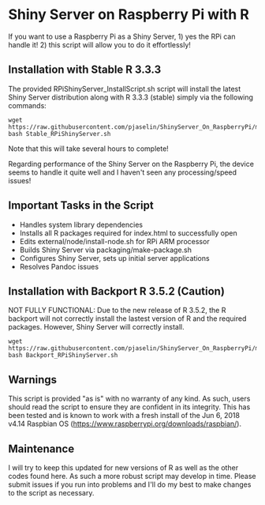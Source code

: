 # Shiny Server on Raspberry Pi with R

If you want to use a Raspberry Pi as a Shiny Server, 1) yes the RPi can handle it! 2) this script will allow you to do it effortlessly!

## Installation with Stable R 3.3.3

The provided RPiShinyServer_InstallScript.sh script will install the latest Shiny Server distribution along with R 3.3.3 (stable) simply via the following commands:

```
wget https://raw.githubusercontent.com/pjaselin/ShinyServer_On_RaspberryPi/master/Stable_RPiShinyServer.sh
bash Stable_RPiShinyServer.sh
```

Note that this will take several hours to complete!

Regarding performance of the Shiny Server on the Raspberry Pi, the device seems to handle it quite well and I haven't seen any processing/speed issues!

## Important Tasks in the Script
- Handles system library dependencies
- Installs all R packages required for index.html to successfully open
- Edits external/node/install-node.sh for RPi ARM processor
- Builds Shiny Server via packaging/make-package.sh
- Configures Shiny Server, sets up initial server applications
- Resolves Pandoc issues

## Installation with Backport R 3.5.2 (Caution)

NOT FULLY FUNCTIONAL: Due to the new release of R 3.5.2, the R backport will not correctly install the lastest version of R and the required packages. However, Shiny Server will correctly install.

```
wget https://raw.githubusercontent.com/pjaselin/ShinyServer_On_RaspberryPi/master/Backport_RPiShinyServer.sh
bash Backport_RPiShinyServer.sh
```

## Warnings
This script is provided "as is" with no warranty of any kind. As such, users should read the script to ensure they are confident in its integrity. This has been tested and is known to work with a fresh install of the Jun 6, 2018 v4.14 Raspbian OS (https://www.raspberrypi.org/downloads/raspbian/).

## Maintenance
I will try to keep this updated for new versions of R as well as the other codes found here. As such a more robust script may develop in time. Please submit issues if you run into problems and I'll do my best to make changes to the script as necessary.
